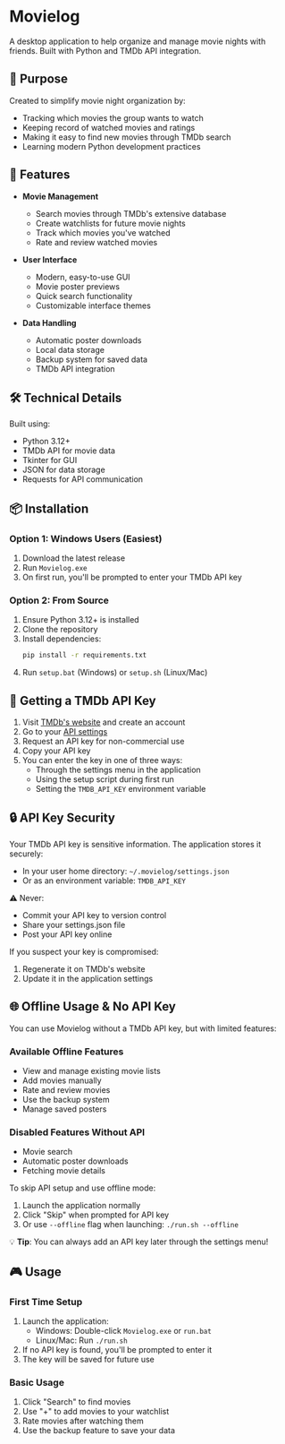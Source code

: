 # Movielog

A desktop application to help organize and manage movie nights with friends. Built with Python and TMDb API integration.

## 🎯 Purpose

Created to simplify movie night organization by:
- Tracking which movies the group wants to watch
- Keeping record of watched movies and ratings
- Making it easy to find new movies through TMDb search
- Learning modern Python development practices

## 🚀 Features

- **Movie Management**
  - Search movies through TMDb's extensive database
  - Create watchlists for future movie nights
  - Track which movies you've watched
  - Rate and review watched movies

- **User Interface**
  - Modern, easy-to-use GUI
  - Movie poster previews
  - Quick search functionality
  - Customizable interface themes

- **Data Handling**
  - Automatic poster downloads
  - Local data storage
  - Backup system for saved data
  - TMDb API integration

## 🛠️ Technical Details

Built using:
- Python 3.12+
- TMDb API for movie data
- Tkinter for GUI
- JSON for data storage
- Requests for API communication

## 📦 Installation

### Option 1: Windows Users (Easiest)
1. Download the latest release
2. Run `Movielog.exe`
3. On first run, you'll be prompted to enter your TMDb API key

### Option 2: From Source
1. Ensure Python 3.12+ is installed
2. Clone the repository
3. Install dependencies:
   ```bash
   pip install -r requirements.txt
   ```
4. Run `setup.bat` (Windows) or `setup.sh` (Linux/Mac)

## 🔑 Getting a TMDb API Key

1. Visit [TMDb's website](https://www.themoviedb.org/signup) and create an account
2. Go to your [API settings](https://www.themoviedb.org/settings/api)
3. Request an API key for non-commercial use
4. Copy your API key
5. You can enter the key in one of three ways:
   - Through the settings menu in the application
   - Using the setup script during first run
   - Setting the `TMDB_API_KEY` environment variable

## 🔒 API Key Security

Your TMDb API key is sensitive information. The application stores it securely:
- In your user home directory: `~/.movielog/settings.json`
- Or as an environment variable: `TMDB_API_KEY`

⚠️ Never:
- Commit your API key to version control
- Share your settings.json file
- Post your API key online

If you suspect your key is compromised:
1. Regenerate it on TMDb's website
2. Update it in the application settings

## 🌐 Offline Usage & No API Key

You can use Movielog without a TMDb API key, but with limited features:

### Available Offline Features
- View and manage existing movie lists
- Add movies manually
- Rate and review movies
- Use the backup system
- Manage saved posters

### Disabled Features Without API
- Movie search
- Automatic poster downloads
- Fetching movie details

To skip API setup and use offline mode:
1. Launch the application normally
2. Click "Skip" when prompted for API key
3. Or use `--offline` flag when launching: `./run.sh --offline`

💡 **Tip**: You can always add an API key later through the settings menu!

## 🎮 Usage

### First Time Setup
1. Launch the application:
   - Windows: Double-click `Movielog.exe` or `run.bat`
   - Linux/Mac: Run `./run.sh`
2. If no API key is found, you'll be prompted to enter it
3. The key will be saved for future use

### Basic Usage
1. Click "Search" to find movies
2. Use "+" to add movies to your watchlist
3. Rate movies after watching them
4. Use the backup feature to save your data
